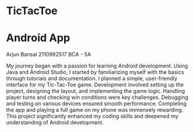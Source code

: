 # TicTacToe
# Android App
Arjun Bansal 2110992517 BCA - 5A

 My journey began with a passion for learning Android development. Using Java and Android Studio, I started
 by familiarizing myself with the basics through tutorials and documentation. I planned a simple, user-friendly interface for my
 Tic-Tac-Toe game. Development involved setting up the project, designing the layout, and implementing the game logic.
 Handling player turns and checking win conditions were key challenges. Debugging and testing on various devices ensured
 smooth performance. Completing the app and playing a full game on my phone was immensely rewarding. This project
 significantly enhanced my coding skills and deepened my understanding of Android development. 
